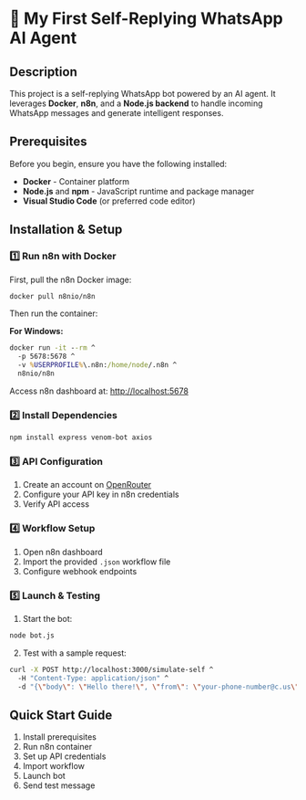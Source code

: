 # 🤖 My First Self-Replying WhatsApp AI Agent

## Description

This project is a self-replying WhatsApp bot powered by an AI agent. It leverages **Docker**, **n8n**, and a **Node.js backend** to handle incoming WhatsApp messages and generate intelligent responses.

## Prerequisites

Before you begin, ensure you have the following installed:

- **Docker** - Container platform
- **Node.js** and **npm** - JavaScript runtime and package manager
- **Visual Studio Code** (or preferred code editor)

## Installation & Setup

### 1️⃣ Run n8n with Docker

First, pull the n8n Docker image:

```bash
docker pull n8nio/n8n
```

Then run the container:

**For Windows:**

```cmd
docker run -it --rm ^
  -p 5678:5678 ^
  -v %USERPROFILE%\.n8n:/home/node/.n8n ^
  n8nio/n8n
```

Access n8n dashboard at: [http://localhost:5678](http://localhost:5678)

### 2️⃣ Install Dependencies

```bash
npm install express venom-bot axios
```

### 3️⃣ API Configuration

1. Create an account on [OpenRouter](https://openrouter.ai)
2. Configure your API key in n8n credentials
3. Verify API access

### 4️⃣ Workflow Setup

1. Open n8n dashboard
2. Import the provided `.json` workflow file
3. Configure webhook endpoints

### 5️⃣ Launch & Testing

1. Start the bot:

```bash
node bot.js
```

2. Test with a sample request:

```bash
curl -X POST http://localhost:3000/simulate-self ^
  -H "Content-Type: application/json" ^
  -d "{\"body\": \"Hello there!\", \"from\": \"your-phone-number@c.us\"}"
```

## Quick Start Guide

1. Install prerequisites
2. Run n8n container
3. Set up API credentials
4. Import workflow
5. Launch bot
6. Send test message
